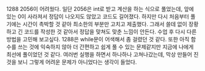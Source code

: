 1288 2056이 어려웠다.
일단 2056은 int로 받고 계산을 하는 식으로 풀었는데, 앞에 있는 0이 사라져서 정답이 나오지도 않았고 코드도 길어졌다. 하지만 다시 처음부터 풀기에는 시간이 촉박할 것 같아 최소한의 부분만 고치고 제출했다. 그래서 쓸데 없이 장황하고 긴 코드를 작성한 것 같아서 정답을 맞쳐도 맞춘 느낌이 안든다. 수업 후 다시 다른 방법을 고민해 보고싶다.
1288은 while문이 어색해서 좀 걸렸던 것 같다. 또한 아직 함수를 쓰는 것에 익숙하지 않아 더 간편하고 쉽게 풀 수 있는 문제같지만 지금에 나에게 최선에 풀이었던 것 같다. 여러번 실행을 하면서 하나하나 고쳐나갔는데, 막상 만들어 진 것을 보니 그렇게 어려운 문제가 아니었다는 생각이 들었다.